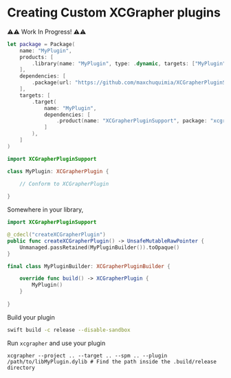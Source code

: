 #  Creating Custom XCGrapher plugins

⚠️⚠️ Work In Progress! ⚠️⚠️

```swift
let package = Package(
    name: "MyPlugin",
    products: [
        .library(name: "MyPlugin", type: .dynamic, targets: ["MyPlugin"]),
    ],
    dependencies: [
        .package(url: "https://github.com/maxchuquimia/XCGrapherPluginSupport.git", from: "0.0.1"),
    ],
    targets: [
        .target(
            name: "MyPlugin", 
            dependencies: [
                .product(name: "XCGrapherPluginSupport", package: "xcgrapher")
            ]
        ),
    ]
)
```

```swift
import XCGrapherPluginSupport

class MyPlugin: XCGrapherPlugin {

    // Conform to XCGrapherPlugin
    
}
```

Somewhere in your library, 
```swift
import XCGrapherPluginSupport

@_cdecl("createXCGrapherPlugin")
public func createXCGrapherPlugin() -> UnsafeMutableRawPointer {
    Unmanaged.passRetained(MyPluginBuilder()).toOpaque()
}

final class MyPluginBuilder: XCGrapherPluginBuilder {

    override func build() -> XCGrapherPlugin {
        MyPlugin()
    }
    
}
```

Build your plugin
```bash
swift build -c release --disable-sandbox
```

Run `xcgrapher` and use your plugin

```
xcgrapher --project .. --target .. --spm .. --plugin /path/to/libMyPlugin.dylib # Find the path inside the .build/release directory 
```
